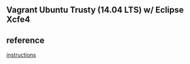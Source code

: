 ## Vagrant Ubuntu Trusty (14.04 LTS) w/ Eclipse Xcfe4

## reference
[instructions](https://blog.versioneye.com/2015/05/05/setting-up-a-dev-environment-with-vagrant/)